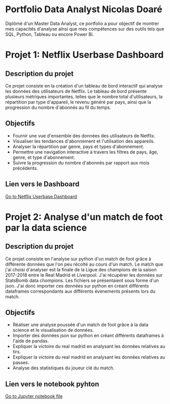 # Portfolio Data Analyst Nicolas Doaré
 Diplômé d'un Master Data Analyst, ce portfolio a pour objectif de montrer mes capacités d'analyse ainsi que mes compétences sur des outils tels que SQL, Python, Tableau ou encore Power Bi.

# Projet 1: Netflix Userbase Dashboard

## Description du projet
Ce projet consiste en la création d'un tableau de bord interactif qui analyse les données des utilisateurs de Netflix. Le tableau de bord présente plusieurs métriques importantes, telles que le nombre total d'utilisateurs, la répartition par type d'appareil, le revenu généré par pays, ainsi que la progression du nombre d'abonnés au fil du temps.

## Objectifs

- Fournir une vue d'ensemble des données des utilisateurs de Netflix.
- Visualiser les tendances d'abonnement et l'utilisation des appareils.
- Analyser la répartition par genre, pays et types d'abonnement.
- Permettre une navigation interactive à travers les filtres de pays, âge, genre, et type d'abonnement.
- Suivre la progression du nombre d'abonnés par rapport aux mois précédents.

## Lien vers le Dashboard

[Go to Netflix Userbase Dashboard](https://public.tableau.com/views/Netflixusersanalysis_17296086975660/Tableaudebord3?:language=fr-FR&:sid=&:redirect=auth&:display_count=n&:origin=viz_share_link)


# Projet 2: Analyse d'un match de foot par la data science

## Description du projet
Ce projet consiste en l'analyse sur python d'un match de foot grâce à différente données que l'on peu récolté au cours d'un match. Le match que j'ai choisi d'analyser est la finale de la Ligue des champions de la saison 2017-2018 entre le Real Madrid et Liverpool. J'ai récupérer les données sur StatsBomb data chompions. Les fichiers se présentaient sous forme d'un json. J'ai donc importer ces données sur python en créant différents dataframes correspondants aux différents évenements présents lors du match.

## Objectifs

- Réaliser une analyse poussée d'un match de foot grâce à la data science et le visualisation de données.
- Importer des données json sur python en créant différents dataframes à l'aide de pandas. 
- Expliquer la victoire du real madrid en analysant les données relatives au tirs.
- Expliquer la victoire du real madrid en analysant les données relatives au passes.
- Analyse des statistiques du joueur clé du match.

## Lien vers le notebook pyhton

[Go to Jupyter notebook file](Téléchargements/Analyse_match_foot.ipynb)

